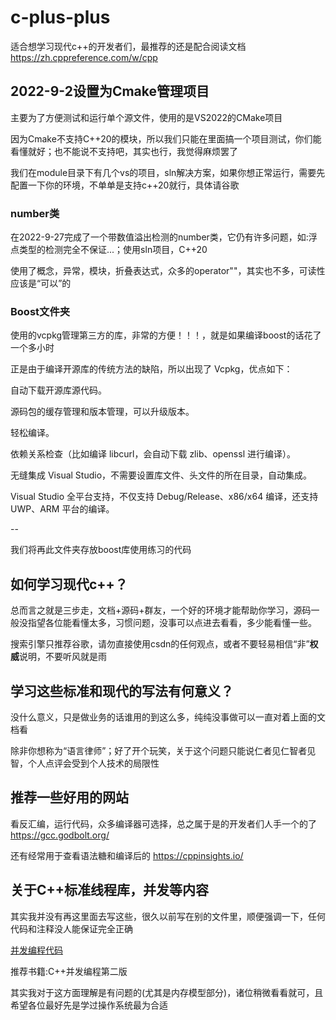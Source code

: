 # c-plus-plus

适合想学习现代c++的开发者们，最推荐的还是配合阅读文档 https://zh.cppreference.com/w/cpp

## 2022-9-2设置为Cmake管理项目

主要为了方便测试和运行单个源文件，使用的是VS2022的CMake项目

因为Cmake不支持C++20的模块，所以我们只能在里面搞一个项目测试，你们能看懂就好；也不能说不支持吧，其实也行，我觉得麻烦罢了

我们在module目录下有几个vs的项目，sln解决方案，如果你想正常运行，需要先配置一下你的环境，不单单是支持c++20就行，具体请谷歌

### number类

在2022-9-27完成了一个带数值溢出检测的number类，它仍有许多问题，如:浮点类型的检测完全不保证...；使用sln项目，C++20

使用了概念，异常，模块，折叠表达式，众多的operator""，其实也不多，可读性应该是“可以”的

### Boost文件夹

使用的vcpkg管理第三方的库，非常的方便！！！，就是如果编译boost的话花了一个多小时

正是由于编译开源库的传统方法的缺陷，所以出现了 Vcpkg，优点如下：

自动下载开源库源代码。

源码包的缓存管理和版本管理，可以升级版本。

轻松编译。

依赖关系检查（比如编译 libcurl，会自动下载 zlib、openssl 进行编译）。

无缝集成 Visual Studio，不需要设置库文件、头文件的所在目录，自动集成。

Visual Studio 全平台支持，不仅支持 Debug/Release、x86/x64 编译，还支持 UWP、ARM 平台的编译。

--

我们将再此文件夹存放boost库使用练习的代码

## 如何学习现代c++？

总而言之就是三步走，文档+源码+群友，一个好的环境才能帮助你学习，源码一般没指望各位能看懂太多，习惯问题，没事可以点进去看看，多少能看懂一些。

搜索引擎只推荐谷歌，请勿直接使用csdn的任何观点，或者不要轻易相信“非”**权威**说明，不要听风就是雨

## 学习这些标准和现代的写法有何意义？

没什么意义，只是做业务的话谁用的到这么多，纯纯没事做可以一直对着上面的文档看

除非你想称为“语言律师”；好了开个玩笑，关于这个问题只能说仁者见仁智者见智，个人点评会受到个人技术的局限性

## 推荐一些好用的网站

看反汇编，运行代码，众多编译器可选择，总之属于是的开发者们人手一个的了 https://gcc.godbolt.org/

还有经常用于查看语法糖和编译后的 https://cppinsights.io/

## 关于C++标准线程库，并发等内容

其实我并没有再这里面去写这些，很久以前写在别的文件里，顺便强调一下，任何代码和注释没人能保证完全正确

[并发编程代码](https://github.com/13870517674/-2022-5-4-/tree/main/C%2B%2B/C%2B%2B%E5%B9%B6%E5%8F%91%E7%BC%96%E7%A8%8B)

推荐书籍:C++并发编程第二版

其实我对于这方面理解是有问题的(尤其是内存模型部分)，诸位稍微看看就可，且希望各位最好先是学过操作系统最为合适
